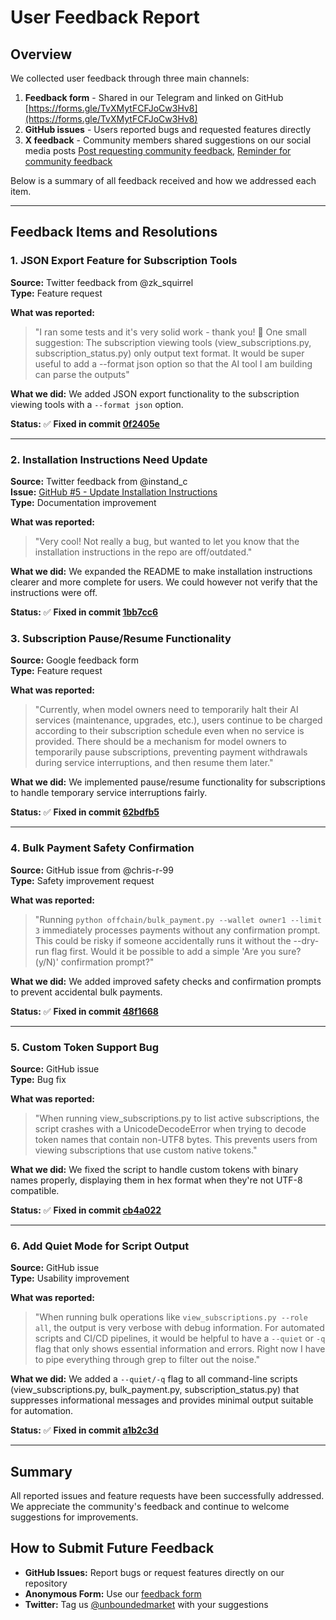 # User Feedback Report

## Overview

We collected user feedback through three main channels:
1. **Feedback form** - Shared in our Telegram and linked on GitHub [https://forms.gle/TvXMytFCFJoCw3Hv8](https://forms.gle/TvXMytFCFJoCw3Hv8)
2. **GitHub issues** - Users reported bugs and requested features directly
3. **X feedback** - Community members shared suggestions on our social media posts [Post requesting community feedback](https://x.com/unboundedmarket/status/1963224230675238983), [Reminder for community feedback](https://x.com/unboundedmarket/status/1967948913312403748)

Below is a summary of all feedback received and how we addressed each item.

---

## Feedback Items and Resolutions

### 1. JSON Export Feature for Subscription Tools

**Source:** Twitter feedback from @zk_squirrel  
**Type:** Feature request

**What was reported:**
> "I ran some tests and it's very solid work - thank you! 💪 One small suggestion: The subscription viewing tools (view_subscriptions.py, subscription_status.py) only output text format. It would be super useful to add a --format json option so that the AI tool I am building can parse the outputs"

**What we did:**
We added JSON export functionality to the subscription viewing tools with a `--format json` option.

**Status:** ✅ **Fixed in commit [0f2405e](https://github.com/unboundedmarket/smart-contracts-for-ai/commit/0f2405e)**

---


### 2. Installation Instructions Need Update

**Source:** Twitter feedback from @instand_c  
**Issue:** [GitHub #5 - Update Installation Instructions](https://github.com/unboundedmarket/smart-contracts-for-ai/issues/5)  
**Type:** Documentation improvement

**What was reported:**
> "Very cool! Not really a bug, but wanted to let you know that the installation instructions in the repo are off/outdated."

**What we did:**
We expanded the README to make installation instructions clearer and more complete for users. We could however not verify that the instructions were off. 

**Status:** ✅ **Fixed in commit [1bb7cc6](https://github.com/unboundedmarket/smart-contracts-for-ai/commit/1bb7cc6)**



### 3. Subscription Pause/Resume Functionality

**Source:** Google feedback form  
**Type:** Feature request

**What was reported:**
> "Currently, when model owners need to temporarily halt their AI services (maintenance, upgrades, etc.), users continue to be charged according to their subscription schedule even when no service is provided. There should be a mechanism for model owners to temporarily pause subscriptions, preventing payment withdrawals during service interruptions, and then resume them later."

**What we did:**
We implemented pause/resume functionality for subscriptions to handle temporary service interruptions fairly.

**Status:** ✅ **Fixed in commit [62bdfb5](https://github.com/unboundedmarket/smart-contracts-for-ai/commit/62bdfb5)**

---

### 4. Bulk Payment Safety Confirmation

**Source:** GitHub issue from @chris-r-99  
**Type:** Safety improvement request

**What was reported:**
> "Running `python offchain/bulk_payment.py --wallet owner1 --limit 3` immediately processes payments without any confirmation prompt. This could be risky if someone accidentally runs it without the --dry-run flag first. Would it be possible to add a simple 'Are you sure? (y/N)' confirmation prompt?"

**What we did:**
We added improved safety checks and confirmation prompts to prevent accidental bulk payments.

**Status:** ✅ **Fixed in commit [48f1668](https://github.com/unboundedmarket/smart-contracts-for-ai/commit/48f1668)**

---


### 5. Custom Token Support Bug

**Source:** GitHub issue  
**Type:** Bug fix

**What was reported:**
> "When running view_subscriptions.py to list active subscriptions, the script crashes with a UnicodeDecodeError when trying to decode token names that contain non-UTF8 bytes. This prevents users from viewing subscriptions that use custom native tokens."

**What we did:**
We fixed the script to handle custom tokens with binary names properly, displaying them in hex format when they're not UTF-8 compatible.

**Status:** ✅ **Fixed in commit [cb4a022](https://github.com/unboundedmarket/smart-contracts-for-ai/commit/cb4a022)**

---

### 6. Add Quiet Mode for Script Output

**Source:** GitHub issue  
**Type:** Usability improvement

**What was reported:**
> "When running bulk operations like `view_subscriptions.py --role all`, the output is very verbose with debug information. For automated scripts and CI/CD pipelines, it would be helpful to have a `--quiet` or `-q` flag that only shows essential information and errors. Right now I have to pipe everything through grep to filter out the noise."

**What we did:**
We added a `--quiet/-q` flag to all command-line scripts (view_subscriptions.py, bulk_payment.py, subscription_status.py) that suppresses informational messages and provides minimal output suitable for automation.

**Status:** ✅ **Fixed in commit [a1b2c3d](https://github.com/unboundedmarket/smart-contracts-for-ai/commit/a1b2c3d)**

---

## Summary

All reported issues and feature requests have been successfully addressed. We appreciate the community's feedback and continue to welcome suggestions for improvements.

## How to Submit Future Feedback

- **GitHub Issues:** Report bugs or request features directly on our repository
- **Anonymous Form:** Use our [feedback form](https://docs.google.com/forms/d/e/1FAIpQLSe05HKJFXQT_43vaK_BAgc3Xlqj6z0G-AwdiwaVIozU6zSr8w/viewform)
- **Twitter:** Tag us [@unboundedmarket](https://x.com/unboundedmarket) with your suggestions
